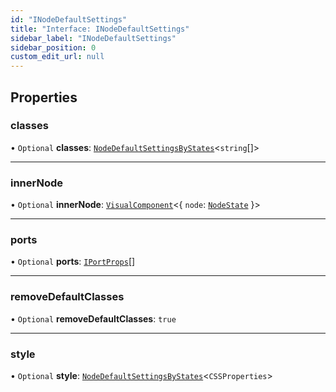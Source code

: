 ```yaml
---
id: "INodeDefaultSettings"
title: "Interface: INodeDefaultSettings"
sidebar_label: "INodeDefaultSettings"
sidebar_position: 0
custom_edit_url: null
---
```


## Properties

### classes

• `Optional` **classes**: [`NodeDefaultSettingsByStates`](../#nodedefaultsettingsbystates)<`string`[]\>

___

### innerNode

• `Optional` **innerNode**: [`VisualComponent`](../#visualcomponent)<{ `node`: [`NodeState`](../classes/NodeState.md)  }\>

___

### ports

• `Optional` **ports**: [`IPortProps`](IPortProps.md)[]

___

### removeDefaultClasses

• `Optional` **removeDefaultClasses**: ``true``

___

### style

• `Optional` **style**: [`NodeDefaultSettingsByStates`](../#nodedefaultsettingsbystates)<`CSSProperties`\>
